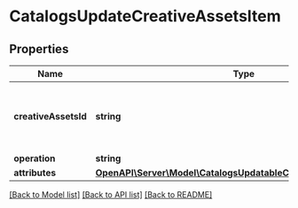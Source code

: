 # CatalogsUpdateCreativeAssetsItem

## Properties
Name | Type | Description | Notes
------------ | ------------- | ------------- | -------------
**creativeAssetsId** | **string** | The catalog creative assets item id in the merchant namespace | 
**operation** | **string** |  | 
**attributes** | [**OpenAPI\Server\Model\CatalogsUpdatableCreativeAssetsAttributes**](CatalogsUpdatableCreativeAssetsAttributes.md) |  | 

[[Back to Model list]](../README.md#documentation-for-models) [[Back to API list]](../README.md#documentation-for-api-endpoints) [[Back to README]](../README.md)


